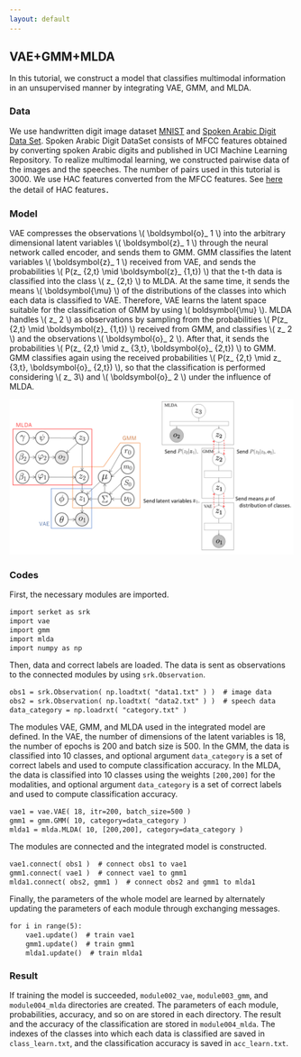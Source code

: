 ```yaml
---
layout: default
---
```

## VAE+GMM+MLDA
In this tutorial, we construct a model that classifies multimodal information in an unsupervised manner by integrating VAE, GMM, and MLDA.

### Data
We use handwritten digit image dataset [MNIST](http://yann.lecun.com/exdb/mnist/) and [Spoken Arabic Digit Data Set](https://archive.ics.uci.edu/ml/datasets/Spoken+Arabic+Digit).
Spoken Arabic Digit DataSet consists of MFCC features obtained by converting spoken Arabic digits and published in UCI Machine Learning Repository.
To realize multimodal learning, we constructed pairwise data of the images and the speeches.
The number of pairs used in this tutorial is 3000.
We use HAC features converted from the MFCC features.
See [here](https://www.isca-speech.org/archive/interspeech_2008/i08_2554.html) the detail of HAC features．


### Model
<!--
VAEは，観測 \\( \boldsymbol{o}_ 1 \\) をエンコーダーにあたるニューラルネットを通して任意の次元の潜在変数 \\( \boldsymbol{z}_ 1 \\) に圧縮し，GMMへ送信する．
GMMは，VAEから送られてきた潜在変数 \\( \boldsymbol{z}_ 1 \\) を分類し，\\( t \\) 番目のデータがクラス \\( z_ {2,t} \\) に分類される確率 \\( P(z_ {2,t} \mid \boldsymbol{z}_ {1,t}) \\) をMLDAへ送信，分類されたクラスの平均 \\( \boldsymbol{\mu} \\) をVAEへ送信する．
VAEは，\\( \boldsymbol{\mu} \\) を用いることでGMMの分類に適した潜在空間が学習する．
MLDAは，GMMから送られてきた確率 \\( P(z_ {2,t} \mid \boldsymbol{z}_ {1,t}) \\) を用いることで潜在変数 \\( z_ 2 \\) を観測として扱い，\\( z_ 2 \\) と観測 \\( \boldsymbol{o}_ 2 \\) を分類し，GMMへ確率 \\( P(z_ {2,t} \mid z_ {3,t}, \boldsymbol{o}_ {2,t}) \\) を送信する．
GMMは，送られてきた確率 \\( P(z_ {2,t} \mid z_ {3,t}, \boldsymbol{o}_ {2,t}) \\) も用いて再度分類を行うことで，MLDAの影響を受け \\( z_ 3, \boldsymbol{o}_ 2 \\) を考慮した分類が行われる．
-->

VAE compresses the observations \\( \boldsymbol{o}_ 1 \\) into the arbitrary dimensional latent variables \\( \boldsymbol{z}_ 1 \\) through the neural network called encoder, and sends them to GMM.
GMM classifies the latent variables \\( \boldsymbol{z}_ 1 \\) received from VAE, and sends the probabilities \\( P(z_ {2,t} \mid \boldsymbol{z}_ {1,t}) \\) that the t-th data is classified into the class \\( z_ {2,t} \\) to MLDA.
At the same time,  it sends the means \\( \boldsymbol{\mu} \\) of the distributions of the classes into which each data is classified to VAE.
Therefore, VAE learns the latent space suitable for the classification of GMM by using \\( boldsymbol{\mu} \\).
MLDA handles \\( z_ 2 \\) as observations by sampling from the probabilities \\( P(z_ {2,t} \mid \boldsymbol{z}_ {1,t}) \\) received from GMM, and classifies \\( z_ 2 \\) and the observations \\( \boldsymbol{o}_ 2 \\).
After that, it sends the probabilities \\( P(z_ {2,t} \mid z_ {3,t}, \boldsymbol{o}_ {2,t}) \\) to GMM.
GMM classifies again using the received probabilities \\( P(z_ {2,t} \mid z_ {3,t}, \boldsymbol{o}_ {2,t}) \\), so that the classification is performed considering \\( z_ 3\\) and \\( \boldsymbol{o}_ 2 \\) under the influence of MLDA.


<div align="center">
<img src="img/vae-gmm-mlda/vae-gmm-mlda.png" width="750px">
</div>

### Codes
First, the necessary modules are imported.

```
import serket as srk
import vae
import gmm
import mlda
import numpy as np
```

Then, data and correct labels are loaded.
The data is sent as observations to the connected modules by using `srk.Observation`.

```
obs1 = srk.Observation( np.loadtxt( "data1.txt" ) )  # image data
obs2 = srk.Observation( np.loadtxt( "data2.txt" ) )  # speech data
data_category = np.loadrxt( "category.txt" )
```

The modules VAE, GMM, and MLDA used in the integrated model are defined.
In the VAE, the number of dimensions of the latent variables is 18, the number of epochs is 200 and batch size is 500.
In the GMM, the data is classified into 10 classes, and optional argument `data_category` is a set of correct labels and used to compute classification accuracy.
In the MLDA, the data is classified into 10 classes using the weights `[200,200]` for the modalities, and optional argument `data_category` is a set of correct labels and used to compute classification accuracy. 


```
vae1 = vae.VAE( 18, itr=200, batch_size=500 )
gmm1 = gmm.GMM( 10, category=data_category )
mlda1 = mlda.MLDA( 10, [200,200], category=data_category )
```

The modules are connected and the integrated model is constructed.

```
vae1.connect( obs1 )  # connect obs1 to vae1
gmm1.connect( vae1 )  # connect vae1 to gmm1
mlda1.connect( obs2, gmm1 )  # connect obs2 and gmm1 to mlda1
```

Finally, the parameters of the whole model are learned by alternately updating the parameters of each module through exchanging messages.

```
for i in range(5):
    vae1.update()  # train vae1
    gmm1.update()  # train gmm1
    mlda1.update()  # train mlda1
```

### Result
If training the model is succeeded, `module002_vae`, `module003_gmm`, and `module004_mlda` directories are created.
The parameters of each module, probabilities, accuracy, and so on are stored in each directory.
The result and the accuracy of the classification are stored in `module004_mlda`.
The indexes of the classes into which each data is classified are saved in `class_learn.txt`, and the classification accuracy is saved in `acc_learn.txt`.
